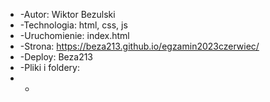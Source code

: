 - -Autor: Wiktor Bezulski
- -Technologia: html, css, js
- -Uruchomienie: index.html
- -Strona: https://beza213.github.io/egzamin2023czerwiec/
- -Deploy: Beza213
- -Pliki i foldery: 
- -
